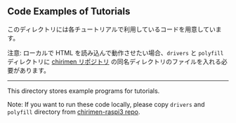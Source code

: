 ## Code Examples of Tutorials

このディレクトリには各チュートリアルで利用しているコードを用意しています。

注意: ローカルで HTML を読み込んで動作させたい場合、`drivers` と `polyfill` ディレクトリに [chirimen リポジトリ](https://github.com/chirimen-oh/chirimen/tree/master/gc) の同名ディレクトリのファイルを入れる必要があります。

-----

This directory stores example programs for tutorials.

Note: If you want to run these code locally, please copy `drivers` and `polyfill` directory from [chirimen-raspi3 repo](https://github.com/chirimen-oh/chirimen-raspi3/tree/master/gc).
